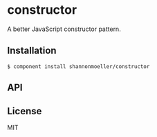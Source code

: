 
# constructor

  A better JavaScript constructor pattern.

## Installation

    $ component install shannonmoeller/constructor

## API

   

## License

  MIT
